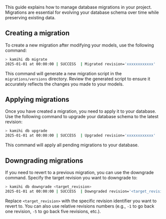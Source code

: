 This guide explains how to manage database migrations in your project. Migrations are essential for evolving your database schema over time while preserving existing data.

## Creating a migration

To create a new migration after modifying your models, use the following command:

<!-- termynal -->
```bash
> kamihi db migrate
2025-01-01 at 00:00:00 | SUCCESS  | Migrated revision='xxxxxxxxxxxx'
```

This command will generate a new migration script in the `migrations/versions` directory. Review the generated script to ensure it accurately reflects the changes you made to your models.

## Applying migrations

Once you have created a migration, you need to apply it to your database. Use the following command to upgrade your database schema to the latest revision:

<!-- termynal -->
```bash
> kamihi db upgrade
2025-01-01 at 00:00:00 | SUCCESS  | Upgraded revision='xxxxxxxxxxxx'
```

This command will apply all pending migrations to your database.

## Downgrading migrations

If you need to revert to a previous migration, you can use the downgrade command. Specify the target revision you want to downgrade to:

<!-- termynal -->
```bash
> kamihi db downgrade <target_revision>
2025-01-01 at 00:00:00 | SUCCESS  | Downgraded revision='<target_revision>'
```

Replace `<target_revision>` with the specific revision identifier you want to revert to. You can also use relative revisions numbers (e.g., `-1` to go back one revision, `-5` to go back five revisions, etc.).

